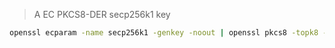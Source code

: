 > A EC PKCS8-DER secp256k1 key

```sh
openssl ecparam -name secp256k1 -genkey -noout | openssl pkcs8 -topk8 -outform DER -nocrypt -out key
```